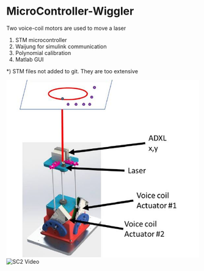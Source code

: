 # MicroController-Wiggler
Two voice-coil motors are used to move a laser

1) STM microcontroller
2) Waijung for simulink communication 
3) Polynomial calibration
4) Matlab GUI

*) STM files not added to git. They are too extensive

![SC2 Video](Documentation/Configuration.jpg)
![SC2 Video](Documentation/Lissajous-05Hz.gif)
